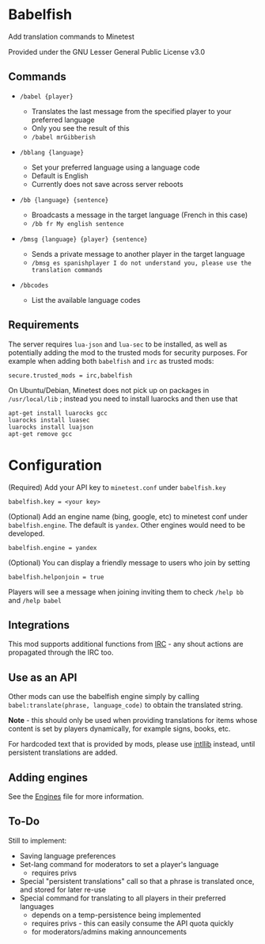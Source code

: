 # Babelfish

Add translation commands to Minetest

Provided under the GNU Lesser General Public License v3.0

## Commands

* `/babel {player}`
	* Translates the last message from the specified player to your preferred language
	* Only you see the result of this
	* `/babel mrGibberish`

* `/bblang {language}`
	* Set your preferred language using a language code
	* Default is English
	* Currently does not save across server reboots

* `/bb {language} {sentence}`
	* Broadcasts a message in the target language (French in this case)
	* `/bb fr My english sentence`

* `/bmsg {language} {player} {sentence}`
	* Sends a private message to another player in the target language
	* `/bmsg es spanishplayer I do not understand you, please use the translation commands`

* `/bbcodes`
	* List the available language codes

## Requirements

The server requires `lua-json` and `lua-sec` to be installed, as well as potentially adding the mod to the trusted mods for security purposes. For example when adding both `babelfish` and `irc` as trusted mods:

	secure.trusted_mods = irc,babelfish

On Ubuntu/Debian, Minetest does not pick up on packages in `/usr/local/lib` ; instead you need to install luarocks and then use that

	apt-get install luarocks gcc
	luarocks install luasec
	luarocks install luajson
	apt-get remove gcc

# Configuration

(Required) Add your API key to `minetest.conf` under `babelfish.key`

	babelfish.key = <your key>

(Optional) Add an engine name (bing, google, etc) to minetest conf under `babelfish.engine`. The default is `yandex`. Other engines would need to be developed.

	babelfish.engine = yandex

(Optional) You can display a friendly message to users who join by setting

	babelfish.helponjoin = true

Players will see a message when joining inviting them to check `/help bb` and `/help babel`

## Integrations

This mod supports additional functions from [IRC](https://github.com/minetest-mods/irc) - any shout actions are propagated through the IRC too.

## Use as an API

Other mods can use the babelfish engine simply by calling `babel:translate(phrase, language_code)` to obtain the translated string.

**Note** - this should only be used when providing translations for items whose content is set by players dynamically, for example signs, books, etc.

For hardcoded text that is provided by mods, please use [intllib](https://github.com/minetest-mods/intllib) instead, until persistent translations are added.

## Adding engines

See the [Engines](Engines.md) file for more information.

## To-Do

Still to implement:

* Saving language preferences
* Set-lang command for moderators to set a player's language
	* requires privs
* Special "persistent translations" call so that a phrase is translated once, and stored for later re-use
* Special command for translating to all players in their preferred languages
	* depends on a temp-persistence being implemented
	* requires privs - this can easily consume the API quota quickly
	* for moderators/admins making announcements
